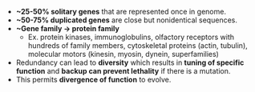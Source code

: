 - **~25-50% solitary genes** that are represented once in genome.
- **~50-75% duplicated genes** are close but nonidentical sequences.
- **~Gene family -> protein family**
	- Ex. protein kinases, immunoglobulins, olfactory receptors with hundreds of family members, cytoskeletal proteins (actin, tubulin), molecular motors (kinesin, myosin, dynein, superfamilies)
- Redundancy can lead to **diversity** which results in **tuning of specific function** and **backup can prevent lethality** if there is a mutation.
- This permits **divergence of function** to evolve.